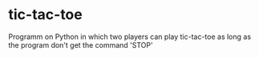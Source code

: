 # tic-tac-toe

Programm on Python in which two players can play tic-tac-toe as long as the program don't get the command 'STOP'
